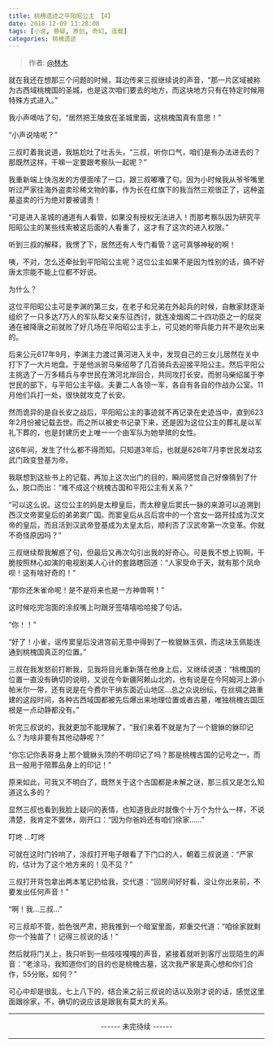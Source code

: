 ```yaml
---
title: 桃槐遗迹之平阳昭公主 【4】
date: 2018-12-09 13:28:08
tags: [小说, 悬疑, 原创, 奇幻, 连载]
categories: 桃槐遗迹
---
```


> 作者: [@林木](http://weibo.com/paigu77) 

就在我还在想那三个问题的时候，耳边传来三叔继续说的声音，“那一片区域被称为古西域桃槐国的圣城，也是这次咱们要去的地方，而这块地方只有在特定时候用特殊方式进入。”

我小声嘀咕了句，“居然把王陵放在圣城里面，这桃槐国真有意思！”

“小声说啥呢？”

三叔盯着我说道，我尴尬吐了吐舌头，“三叔，听你口气，咱们是有办法进去的？那既然这样，干嘛一定要跟考察队一起呢？”

我重新端上快泡发的方便面嗦了一口，跟三叔嘟囔了句。因为小时候我从爷爷嘴里听过严家往海外盗卖珍稀文物的事，作为长在红旗下的我当然三观很正了，这种盗墓盗卖的行为绝对要被谴责！

“可是进入圣城的通道有人看管，如果没有授权无法进入！而那考察队因为研究平阳昭公主的某些线索被这后面的人看重了，这才有了这次的进入权限。”

听到三叔的解释，我愣了下，居然还有人专门看管？这可真够神秘的啊！

咦，不对，怎么还牵扯到平阳昭公主呢？这位公主如果不是因为性别的话，搞不好唐太宗能不能上位都不好说。

为什么？

这位平阳昭公主可是李渊的第三女，在老子和兄弟在外起兵的时候，自散家财逐渐组织了一只多达7万人的军队帮父亲东征西讨，就连凌烟阁二十四功臣之一的屈突通在被降唐之前就败了好几场在平阳昭公主手上，可见她的带兵能力并不是吹出来的。

后来公元617年9月，李渊主力渡过黄河进入关中，发现自己的三女儿居然在关中打下了一大片地盘。于是他派驸马柴绍带了几百骑兵去迎接平阳公主。然后平阳公主挑选了一万多精兵与李世民在渭河北岸回合，共同攻打长安。而驸马柴绍属于李世民的部下，与平阳公主平级。夫妻二人各领一军，各自有各自的作战办公室。11月他们兵打一处，很快就攻克了长安。

然而诡异的是自长安之战后，平阳昭公主的事迹就不再记录在史迹当中，直到623年2月份被记载去世。而之所以被史书记录下来，还是因为这位公主的葬礼是以军礼下葬的，也是封建历史上唯一一个由军队为她举殡的女性。

这6年间，发生了什么都不得而知。只知道3年后，也就是626年7月李世民发动玄武门政变登基为帝。

我联想到这些书上的记载，再加上这次出门的目的，瞬间感觉自己好像猜到了什么，脱口而出：“难不成这个桃槐古国和平阳公主有关系？”

“可以这么说。这位公主的妈是太穆皇后，而太穆皇后窦氏一脉的来源可以追溯到西汉文帝窦皇后的弟弟窦广国。而窦皇后从吕后宫中的一个宫女一路开挂成为汉文帝的皇后，而且活到汉武帝登基成为太皇太后，顺利否了汉武帝第一次变革。你就不奇怪原因吗？”

三叔继续帮我解惑了句，但最后又再次勾引出我的好奇心。可是我不想上钩啊，干脆按照林心如演的电视剧美人心计的套路瞎回道：“人家受命于天，就有那个凤命呗！这有啥好奇的！”

“那你还朱雀命呢！是不是将来也是一方神兽啊！”

这时候吃完泡面的涂叔嘴上叼跟牙签嘻嘻哈哈接了句话。

“你！！”

“好了！小雀，谣传窦皇后没进宫前无意中得到了一枚貔貅玉佩，而这块玉佩能连通到桃槐国真正的位置。”

三叔在我发怒前打断我，见我将目光重新落在他身上后，又继续说道：“桃槐国的位置一直没有确切的说明，又说在今新疆阿赖山北的，也有说是在今阿姆河上源小帕米尔一带，还有说是在今费尔干纳东面近山地区…总之众说纷纭，在丝绸之路重建的这段时间，各种古西域国都被先后爆出来地理位置或者古墓，唯独桃槐古国压根是一点动静都没有。”

听完三叔说的，我就更加不能理解了，“我们来着不就是为了一个貔貅的貅印记么？为啥非要有其他动静呢？”

“你忘记你表哥身上那个貔貅头顶的不明印记了吗？那是桃槐古国的记号之一，而且一般用于陪葬品身上的印记！”

原来如此，可我又不明白了，既然关于这个古国都是未解之谜，那三叔又是怎么知道这么多的？

显然三叔也看到我脸上疑问的表情，也知道我此时就像个十万个为什么一样，不说清楚，我肯定不罢休，刚开口：“因为你爸妈还有咱们徐家……”

叮咚 …叮咚

可就在这时门铃响了，涂叔打开电子眼看了下门口的人，朝着三叔说道：“严家的，估计为了这个地方来的！见不见？”

三叔打开背包拿出两本笔记扔给我，交代道：“回房间好好看，没让你出来前，不要发出任何声音！”

“啊！我…三叔…”

可三叔却不管，脸色很严肃，把我推到一个暗室里面，郑重交代道：“咱徐家就剩你一个独苗了！记得三叔说的话！”

然后就将门关上，我只听到一些吱吱嘎嘎的声音，紧接着就听到客厅出现陌生的声音：“老涂马，我知道你们的目的也是桃槐古墓，这次我严家是真心想和你们合作，55分账，如何？”

可心中却是很乱，七上八下的，结合来之前三叔说的话以及刚才说的话，感觉这里面跟徐家，不，确切的说应该是跟我有莫大的关系。

---

<center> ------ 未完待续 ------ </center>

---
